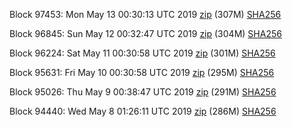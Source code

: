 Block 97453: Mon May 13 00:30:13 UTC 2019 [zip](https://dash-bootstrap.ams3.digitaloceanspaces.com/testnet/2019-05-13/bootstrap.dat.zip) (307M) [SHA256](https://dash-bootstrap.ams3.digitaloceanspaces.com/testnet/2019-05-13/sha256.txt)

Block 96845: Sun May 12 00:32:47 UTC 2019 [zip](https://dash-bootstrap.ams3.digitaloceanspaces.com/testnet/2019-05-12/bootstrap.dat.zip) (304M) [SHA256](https://dash-bootstrap.ams3.digitaloceanspaces.com/testnet/2019-05-12/sha256.txt)

Block 96224: Sat May 11 00:30:58 UTC 2019 [zip](https://dash-bootstrap.ams3.digitaloceanspaces.com/testnet/2019-05-11/bootstrap.dat.zip) (301M) [SHA256](https://dash-bootstrap.ams3.digitaloceanspaces.com/testnet/2019-05-11/sha256.txt)

Block 95631: Fri May 10 00:30:58 UTC 2019 [zip](https://dash-bootstrap.ams3.digitaloceanspaces.com/testnet/2019-05-10/bootstrap.dat.zip) (295M) [SHA256](https://dash-bootstrap.ams3.digitaloceanspaces.com/testnet/2019-05-10/sha256.txt)

Block 95026: Thu May  9 00:38:47 UTC 2019 [zip](https://dash-bootstrap.ams3.digitaloceanspaces.com/testnet/2019-05-09/bootstrap.dat.zip) (291M) [SHA256](https://dash-bootstrap.ams3.digitaloceanspaces.com/testnet/2019-05-09/sha256.txt)

Block 94440: Wed May  8 01:26:11 UTC 2019 [zip](https://dash-bootstrap.ams3.digitaloceanspaces.com/testnet/2019-05-08/bootstrap.dat.zip) (286M) [SHA256](https://dash-bootstrap.ams3.digitaloceanspaces.com/testnet/2019-05-08/sha256.txt)
